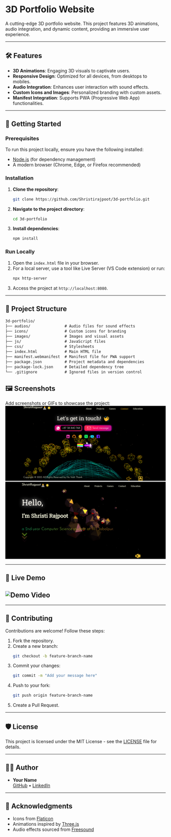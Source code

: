 # 3D Portfolio Website

A cutting-edge 3D portfolio website. This project features 3D animations, audio integration, and dynamic content, providing an immersive user experience.

---

## 🛠️ Features

- **3D Animations**: Engaging 3D visuals to captivate users.
- **Responsive Design**: Optimized for all devices, from desktops to mobiles.
- **Audio Integration**: Enhances user interaction with sound effects.
- **Custom Icons and Images**: Personalized branding with custom assets.
- **Manifest Integration**: Supports PWA (Progressive Web App) functionalities.

---

## 🚀 Getting Started

### Prerequisites

To run this project locally, ensure you have the following installed:

- [Node.js](https://nodejs.org/) (for dependency management)
- A modern browser (Chrome, Edge, or Firefox recommended)

### Installation

1. **Clone the repository**:
   ```bash
   git clone https://github.com/Shristirajpoot/3d-portfolio.git
   ```
2. **Navigate to the project directory**:
   ```bash
   cd 3d-portfolio
   ```
3. **Install dependencies**:
   ```bash
   npm install
   ```

### Run Locally

1. Open the `index.html` file in your browser.
2. For a local server, use a tool like Live Server (VS Code extension) or run:
   ```bash
   npx http-server
   ```
3. Access the project at `http://localhost:8080`.

---

## 📁 Project Structure

```
3d-portfolio/
├── audios/               # Audio files for sound effects
├── icons/                # Custom icons for branding
├── images/               # Images and visual assets
├── js/                   # JavaScript files
├── css/                  # Stylesheets
├── index.html            # Main HTML file
├── manifest.webmanifest  # Manifest file for PWA support
├── package.json          # Project metadata and dependencies
├── package-lock.json     # Detailed dependency tree
└── .gitignore            # Ignored files in version control
```

## 🖼️ Screenshots

Add screenshots or GIFs to showcase the project:
![Demo Image](images/img2.png)
![Demo Image](images/img.png)


---

## 🔗 Live Demo
 
![Demo Video](https://youtu.be/ctfOciMHP2o?si=-2QATxt8nZeK0dZ6)
---


---

## 🤝 Contributing

Contributions are welcome! Follow these steps:

1. Fork the repository.
2. Create a new branch:
   ```bash
   git checkout -b feature-branch-name
   ```
3. Commit your changes:
   ```bash
   git commit -m "Add your message here"
   ```
4. Push to your fork:
   ```bash
   git push origin feature-branch-name
   ```
5. Create a Pull Request.

---

## 🛡️ License

This project is licensed under the MIT License - see the [LICENSE](LICENSE) file for details.

---

## 👩‍💻 Author

- **Your Name**  
  [GitHub](https://github.com/Shristirajpoot) • [LinkedIn](https://linkedin.com/in/shristi-rajpoot-36774b281/)

---

## 📜 Acknowledgments

- Icons from [Flaticon](https://www.flaticon.com/)
- Animations inspired by [Three.js](https://threejs.org/)
- Audio effects sourced from [Freesound](https://freesound.org/)
